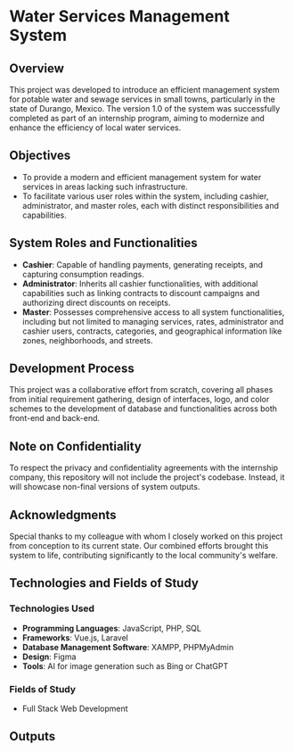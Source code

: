 # Water Services Management System

## Overview
This project was developed to introduce an efficient management system for potable water and sewage services in small towns, particularly in the state of Durango, Mexico. The version 1.0 of the system was successfully completed as part of an internship program, aiming to modernize and enhance the efficiency of local water services.

## Objectives
- To provide a modern and efficient management system for water services in areas lacking such infrastructure.
- To facilitate various user roles within the system, including cashier, administrator, and master roles, each with distinct responsibilities and capabilities.

## System Roles and Functionalities
- **Cashier**: Capable of handling payments, generating receipts, and capturing consumption readings.
- **Administrator**: Inherits all cashier functionalities, with additional capabilities such as linking contracts to discount campaigns and authorizing direct discounts on receipts.
- **Master**: Possesses comprehensive access to all system functionalities, including but not limited to managing services, rates, administrator and cashier users, contracts, categories, and geographical information like zones, neighborhoods, and streets.

## Development Process
This project was a collaborative effort from scratch, covering all phases from initial requirement gathering, design of interfaces, logo, and color schemes to the development of database and functionalities across both front-end and back-end.

## Note on Confidentiality
To respect the privacy and confidentiality agreements with the internship company, this repository will not include the project's codebase. Instead, it will showcase non-final versions of system outputs.

## Acknowledgments
Special thanks to my colleague with whom I closely worked on this project from conception to its current state. Our combined efforts brought this system to life, contributing significantly to the local community's welfare.

## Technologies and Fields of Study

### Technologies Used
- **Programming Languages**: JavaScript, PHP, SQL
- **Frameworks**: Vue.js, Laravel
- **Database Management Software**: XAMPP, PHPMyAdmin
- **Design**: Figma
- **Tools**: AI for image generation such as Bing or ChatGPT

### Fields of Study
- Full Stack Web Development

## Outputs
